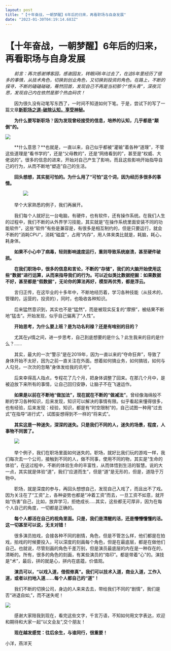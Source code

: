 ```yaml
---
layout: post
title: "【十年奋战，一朝梦醒】6年后的归来，再看职场与自身发展"
date: "2023-01-30T04:19:14.683Z"
---
```

【十年奋战，一朝梦醒】6年后的归来，再看职场与自身发展
===========================

　　_前言：再次感谢博客园，感谢园友，转眼间6年过去了，在这6年里经历了很多的事情，从技术角色，切换到创业角色，又切换到投资的角色。在路上，不断的探寻，不断的磕磕碰碰，蓦然回首，发现自己不再是当初那个“愣头青”，深夜沉思，发现自己内在依然是那个热血码农！_

　　因为很久没有动笔写东西了，一时间不知道如何下笔。于是，尝试下的写了一篇文章[**新职场之道-破除认知，享受神秘**](https://www.cnblogs.com/yanyangtian/p/17070165.html)**。**

　　**为什么要写新职场**？**因为发现曾经接受的信息，培养的认知，几乎都是“颠倒”的。**

![](https://img2023.cnblogs.com/blog/37134/202301/37134-20230130111319046-1308766815.jpg)

　　**什么意思？**也就是，一直以来，自己似乎都被“灌输”着各种“道理”，不管这些道理是“看书学的”，还是“父母教的”，还是“网络看到的”，甚至是“权威、大佬说的”。很多的信息的进来，开始对自己产生了影响，而且这些影响开始指导自己的行为，从而不断地“塑造”自己的生活。

　　**回头想想，其实挺可怕的。为什么用了“可怕”这个词，因为经历多很多的事情。**

　　　　![](https://img2023.cnblogs.com/blog/37134/202301/37134-20230130111716268-1330642570.png)

　　举个大家熟悉的例子，我们再展开。

　　我们每个人就好比一台电脑，有硬件，也有软件，还有操作系统。在我们人生的过程中，我们不断的从外界学习技能，其实就是“在操作系统里面安装不同的功能软件”，这些“软件”有些是兼容是，有很多是相互制约的，但是只要运行，就会不断的“消耗CPU”，消耗“磁盘”，占用“内存”，用人体来类比就是，耗脑，耗心，耗身体。

　　**如果不小心中了病毒，轻则影响速度运行，重则导致系统崩溃，甚至硬件破损。**

　　**在我们职场中，很多的信息和言论，不断的“存储”，我们的大脑开始使用这些“数据”进行运算，从而来指导我们的行为。可以近似类比数据挖掘：如果数据不好，甚至都是“假数据”，无论你的算法再好，模型再优秀，都是浮云。**

　　言归正传，在这毕业的十多年中，不断地经历着，学习各种技能（从技术的，管理的，运营的，投资的），同时，也吸收各种知识。

　　后来猛然意识到，其实也不是“猛然”，而是被现实反复的“摩擦”，被结果不断地“猛击”。开始发现，似乎自己偏离了“人性”。

　　**开始思考，为什么要上班？是为功名利禄？还是有啥别的目的？**

　　尤其在yi情之间，进一步思考，自己到底想要的是什么？此生我来的目的是什么？......

　　其实，最大的一次“警示”是在2019年，因为一直以来的“夺命狂奔”，导致了身体开始不太好，因为之前一直关注在外面。想着如何搞业务，如何搞钱，如何与人勾兑，一次次的忽略“身体发给我的讯号”。

　　后来幸得高人指点，专程花了几个月，把身体调整了回来。在那几个月中，是被迫放下来所有的事情，让自己回归安静，让脑子不在飞速运作。

　　**如果是以前在不断地“做加法”，现在就在不断的“做减法”**。曾经像海绵般不断的学习各种知识，后来发现，知识可以解决的事情有限。似乎看起来懂得很多，也有经验，后来发现：经验，知识，都是有“时空限制”的，自己试图一种用“过去式”在指导“进行式”，试图妄想得到不一样的“将来式”。

　　**其实这是一种迷失，深深的迷失。只是我们不同的人，迷失的场景，程度，人事物不同罢了。**

　　![](https://img2023.cnblogs.com/blog/37134/202301/37134-20230130112005332-969380953.png)

　　举个例子，我们在职场里面如何迷失的。职场，就好比我们玩的游戏一样，我们每次去一个公司，接触到不同的人，做不同事，使用不同的物，其实是“生命的体验”，在这过程中，不断的体验生命的丰富性，从而体悟到生活的智慧。说的大一点，其实就是体验“道”，我们“应道而生”，但是“道”是无形的，但是，道隐于万物中。

　　职场，就是深度的参与，再回头想想自己，发现自己入戏了，而且出不了戏。因为关注在了“工资”上，各种姿势也都是“冲着工资”而去，一旦工资不如意，就开始“伤害”自己，比如，放弃学习，拒绝成长.....其实，这些都无可厚非，因为在每个人自己的角度，一切都是正确的。

　　**每个人都活在自己的视角里面。只是，我们是清醒的活，还是懵懵懂懂的活。这一切甚至可以说，无关对错！**

　　很多演员拍戏，会接各种不同的剧情，角色，但是不管怎么样，他们都是在拍戏，拍戏的时候要投入，可以深度的刻画每个角色，但是在最底层，都是在做他们自己。也就说，尽管刻画的角色千差万别，但是演员最底层的内在是一种存在的，清晰的。所有，很多的角色的刻画，有某些演员的“烙印”。都是带着“心”的。演技是“术”，最后，拼的就是心，拼内在底蕴，价值观。

　　**演员可以，“以戏入道，借假修真”。我们可以技术入道，商业入道，工作入道，或者以扫地入道......每个人都自己的“道”！**

　　我们不断的切换公司，身边的人来来去去，带给我们不同的“剧情”，我们是否“进退自如,”，而不迷失呢！

![](https://img2023.cnblogs.com/blog/37134/202301/37134-20230130112157241-1409421612.png)

　　感谢大家陪我到现在，看完这些文字，千言万语，不知如何用文字表达，欢迎和期待和大家一起“以文会友”,交个朋友！

　　**现在越发感觉：往后余生，与谁同行，很重要！**

小洋，燕洋天